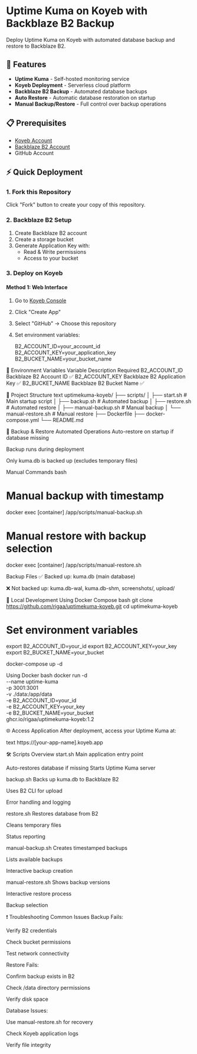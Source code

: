 # Uptime Kuma on Koyeb with Backblaze B2 Backup

Deploy Uptime Kuma on Koyeb with automated database backup and restore to Backblaze B2.

## 🚀 Features

- **Uptime Kuma** - Self-hosted monitoring service
- **Koyeb Deployment** - Serverless cloud platform
- **Backblaze B2 Backup** - Automated database backups
- **Auto Restore** - Automatic database restoration on startup
- **Manual Backup/Restore** - Full control over backup operations

## 📋 Prerequisites

- [Koyeb Account](https://www.koyeb.com/)
- [Backblaze B2 Account](https://www.backblaze.com/b2/)
- GitHub Account

## ⚡ Quick Deployment

### 1. Fork this Repository
Click "Fork" button to create your copy of this repository.

### 2. Backblaze B2 Setup

1. Create Backblaze B2 account
2. Create a storage bucket
3. Generate Application Key with:
   - Read & Write permissions
   - Access to your bucket

### 3. Deploy on Koyeb

#### Method 1: Web Interface

1. Go to [Koyeb Console](https://app.koyeb.com/)
2. Click "Create App"
3. Select "GitHub" → Choose this repository
4. Set environment variables:
   
   B2_ACCOUNT_ID=your_account_id
   B2_ACCOUNT_KEY=your_application_key
   B2_BUCKET_NAME=your_bucket_name


🔧 Environment Variables
Variable	Description	Required
B2_ACCOUNT_ID	Backblaze B2 Account ID	✅
B2_ACCOUNT_KEY	Backblaze B2 Application Key	✅
B2_BUCKET_NAME	Backblaze B2 Bucket Name	✅

📁 Project Structure
text
uptimekuma-koyeb/
├── scripts/
│   ├── start.sh           # Main startup script
│   ├── backup.sh          # Automated backup
│   ├── restore.sh         # Automated restore
│   ├── manual-backup.sh   # Manual backup
│   └── manual-restore.sh  # Manual restore
├── Dockerfile
├── docker-compose.yml
└── README.md


🔄 Backup & Restore
Automated Operations
Auto-restore on startup if database missing

Backup runs during deployment

Only kuma.db is backed up (excludes temporary files)


Manual Commands
bash
# Manual backup with timestamp
docker exec [container] /app/scripts/manual-backup.sh

# Manual restore with backup selection
docker exec [container] /app/scripts/manual-restore.sh

Backup Files
✅ Backed up: kuma.db (main database)

❌ Not backed up: kuma.db-wal, kuma.db-shm, screenshots/, upload/


🐳 Local Development
Using Docker Compose
bash
git clone https://github.com/rigaa/uptimekuma-koyeb.git
cd uptimekuma-koyeb

# Set environment variables
export B2_ACCOUNT_ID=your_id
export B2_ACCOUNT_KEY=your_key
export B2_BUCKET_NAME=your_bucket

docker-compose up -d


Using Docker
bash
docker run -d \
  --name uptime-kuma \
  -p 3001:3001 \
  -v ./data:/app/data \
  -e B2_ACCOUNT_ID=your_id \
  -e B2_ACCOUNT_KEY=your_key \
  -e B2_BUCKET_NAME=your_bucket \
  ghcr.io/rigaa/uptimekuma-koyeb:1.2


🌐 Access Application
After deployment, access your Uptime Kuma at:

text
https://[your-app-name].koyeb.app

🛠️ Scripts Overview
start.sh
Main application entry point

Auto-restores database if missing
Starts Uptime Kuma server

backup.sh
Backs up kuma.db to Backblaze B2

Uses B2 CLI for upload

Error handling and logging

restore.sh
Restores database from B2

Cleans temporary files

Status reporting

manual-backup.sh
Creates timestamped backups

Lists available backups

Interactive backup creation

manual-restore.sh
Shows backup versions

Interactive restore process

Backup selection

❗ Troubleshooting
Common Issues
Backup Fails:

Verify B2 credentials

Check bucket permissions

Test network connectivity

Restore Fails:

Confirm backup exists in B2

Check /data directory permissions

Verify disk space

Database Issues:

Use manual-restore.sh for recovery

Check Koyeb application logs

Verify file integrity




